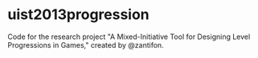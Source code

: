 uist2013progression
===================

Code for the research project "A Mixed-Initiative Tool for Designing Level Progressions in Games," created by @zantifon.
